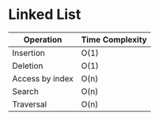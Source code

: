 # Linked List

| Operation       | Time Complexity |
|-----------------|-----------------|
| Insertion       | O(1)            |
| Deletion        | O(1)            |
| Access by index | O(n)            |
| Search          | O(n)            |
| Traversal       | O(n)            |